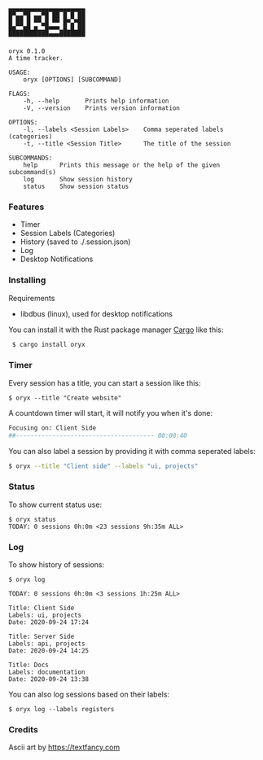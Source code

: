 ```console
▄▄▄▄▄▄▄▄▄▄▄▄▄▄▄▄▄▄▄▄▄
█▀▄▄▀█ ▄▄▀█ ██ █ █ ██
█ ██ █ ▀▀▄█ ▀▀ █▀▄▀██
██▄▄██▄█▄▄█▀▀▀▄█▄█▄██
▀▀▀▀▀▀▀▀▀▀▀▀▀▀▀▀▀▀▀▀▀

oryx 0.1.0
A time tracker.

USAGE:
    oryx [OPTIONS] [SUBCOMMAND]
	
FLAGS:
    -h, --help       Prints help information
    -V, --version    Prints version information
			
OPTIONS:
    -l, --labels <Session Labels>    Comma seperated labels (categories)
    -t, --title <Session Title>      The title of the session
					
SUBCOMMANDS:
    help      Prints this message or the help of the given subcommand(s)
    log       Show session history
    status    Show session status						
```

### Features

- Timer
- Session Labels (Categories)
- History (saved to ./.session.json)
- Log
- Desktop Notifications

### Installing

Requirements
- libdbus (linux), used for desktop notifications

You can install it with the Rust package manager 
[Cargo](https://github.com/rust-lang/cargo) like this:

``` bash
 $ cargo install oryx
```

### Timer

Every session has a title, you can start a session like this:
	
	$ oryx --title "Create website"

A countdown timer will start, it will notify you when it's done:

```bash
Focusing on: Client Side
##-------------------------------------- 00:00:40
```			

You can also label a session by providing it with comma seperated labels:

```bash			
$ oryx --title "Client side" --labels "ui, projects"
```

### Status
	
To show current status use:

```
$ oryx status
TODAY: 0 sessions 0h:0m <23 sessions 9h:35m ALL>
```


### Log
		
To show history of sessions: 

```
$ oryx log

TODAY: 0 sessions 0h:0m <3 sessions 1h:25m ALL>

Title: Client Side
Labels: ui, projects
Date: 2020-09-24 17:24
			
Title: Server Side
Labels: api, projects
Date: 2020-09-24 14:25
			
Title: Docs
Labels: documentation
Date: 2020-09-24 13:38
```
You can also log sessions based on their labels:

```
$ oryx log --labels registers
```

### Credits

Ascii art by https://textfancy.com
